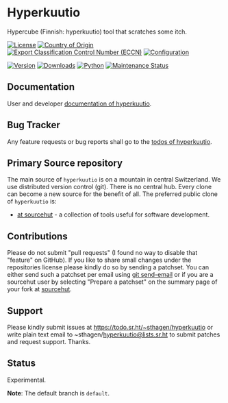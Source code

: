 # Hyperkuutio

Hypercube (Finnish: hyperkuutio) tool that scratches some itch.

[![License](https://git.sr.ht/~sthagen/hyperkuutio/blob/default/docs/badges/license-spdx-mit.svg)](https://git.sr.ht/~sthagen/hyperkuutio/tree/default/item/LICENSE)
[![Country of Origin](https://git.sr.ht/~sthagen/hyperkuutio/blob/default/docs/badges/country-of-origin-name-switzerland-neutral.svg)](https://git.sr.ht/~sthagen/hyperkuutio/tree/default/item/COUNTRY-OF-ORIGIN)
[![Export Classification Control Number (ECCN)](https://git.sr.ht/~sthagen/hyperkuutio/blob/default/docs/badges/export-control-classification-number_eccn-ear99-neutral.svg)](https://git.sr.ht/~sthagen/hyperkuutio/tree/default/item/EXPORT-CONTROL-CLASSIFICATION-NUMBER)
[![Configuration](https://git.sr.ht/~sthagen/hyperkuutio/blob/default/docs/badges/configuration-sbom.svg)](https://git.sr.ht/~sthagen/hyperkuutio/tree/default/item/docs/third-party/README.md)

[![Version](https://git.sr.ht/~sthagen/hyperkuutio/blob/default/docs/badges/latest-release.svg)](https://pypi.python.org/pypi/hyperkuutio/)
[![Downloads](https://git.sr.ht/~sthagen/hyperkuutio/blob/default/docs/badges/downloads-per-month.svg)](https://pepy.tech/project/hyperkuutio)
[![Python](https://git.sr.ht/~sthagen/hyperkuutio/blob/default/docs/badges/python-versions.svg)](https://pypi.python.org/pypi/hyperkuutio/)
[![Maintenance Status](https://git.sr.ht/~sthagen/hyperkuutio/blob/default/docs/badges/commits-per-year.svg)](https://git.sr.ht/~sthagen/hyperkuutio/log)

## Documentation

User and developer [documentation of hyperkuutio](https://codes.dilettant.life/docs/hyperkuutio).

## Bug Tracker

Any feature requests or bug reports shall go to the [todos of hyperkuutio](https://todo.sr.ht/~sthagen/hyperkuutio).

## Primary Source repository

The main source of `hyperkuutio` is on a mountain in central Switzerland.
We use distributed version control (git).
There is no central hub.
Every clone can become a new source for the benefit of all.
The preferred public clone of `hyperkuutio` is:

* [at sourcehut](https://git.sr.ht/~sthagen/hyperkuutio) - a collection of tools useful for software development.

## Contributions

Please do not submit "pull requests" (I found no way to disable that "feature" on GitHub).
If you like to share small changes under the repositories license please kindly do so by sending a patchset.
You can either send such a patchset per email using [git send-email](https://git-send-email.io) or 
if you are a sourcehut user by selecting "Prepare a patchset" on the summary page of your fork at [sourcehut](https://git.sr.ht/).

## Support

Please kindly submit issues at https://todo.sr.ht/~sthagen/hyperkuutio or write plain text email to ~sthagen/hyperkuutio@lists.sr.ht to submit patches and request support. Thanks.

## Status

Experimental.

**Note**: The default branch is `default`.
